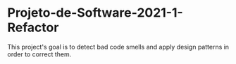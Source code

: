 # Projeto-de-Software-2021-1-Refactor
This project's goal is to detect bad code smells and apply design patterns  in order to correct them.
